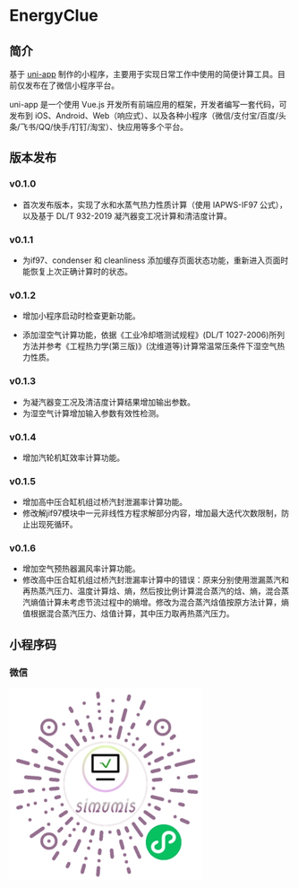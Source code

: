 # EnergyClue

## 简介
基于 [uni-app](https://uniapp.dcloud.net.cn/) 制作的小程序，主要用于实现日常工作中使用的简便计算工具。目前仅发布在了微信小程序平台。

uni-app 是一个使用 Vue.js 开发所有前端应用的框架，开发者编写一套代码，可发布到 iOS、Android、Web（响应式）、以及各种小程序（微信/支付宝/百度/头条/飞书/QQ/快手/钉钉/淘宝）、快应用等多个平台。

## 版本发布

### v0.1.0
- 首次发布版本，实现了水和水蒸气热力性质计算（使用 IAPWS-IF97 公式），以及基于 DL/T 932-2019 凝汽器变工况计算和清洁度计算。

### v0.1.1
- 为if97、condenser 和 cleanliness 添加缓存页面状态功能，重新进入页面时能恢复上次正确计算时的状态。

### v0.1.2
- 增加小程序启动时检查更新功能。

- 添加湿空气计算功能，依据《工业冷却塔测试规程》(DL/T 1027-2006)所列方法并参考《工程热力学(第三版)》(沈维道等)计算常温常压条件下湿空气热力性质。

### v0.1.3
- 为凝汽器变工况及清洁度计算结果增加输出参数。
- 为湿空气计算增加输入参数有效性检测。

### v0.1.4
- 增加汽轮机缸效率计算功能。

### v0.1.5
- 增加高中压合缸机组过桥汽封泄漏率计算功能。
- 修改解jif97模块中一元非线性方程求解部分内容，增加最大迭代次数限制，防止出现死循环。

### v0.1.6
- 增加空气预热器漏风率计算功能。
- 修改高中压合缸机组过桥汽封泄漏率计算中的错误：原来分别使用泄漏蒸汽和再热蒸汽压力、温度计算焓、熵，然后按比例计算混合蒸汽的焓、熵，混合蒸汽熵值计算未考虑节流过程中的熵增。修改为混合蒸汽焓值按原方法计算，熵值根据混合蒸汽压力、焓值计算，其中压力取再热蒸汽压力。

## 小程序码

### 微信
![EnergyClue](images/gh_785b42133d7c_344.jpg "EnergyClue 微信小程序")